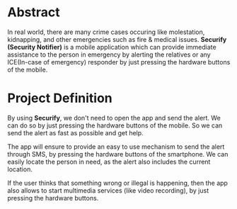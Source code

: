 
# Abstract

In real world, there are many crime cases occuring like molestation, kidnapping, and other emergencies such as fire & medical issues. **Securify (Security Notifier)** is a mobile application which can provide immediate assistance to the person in emergency by alerting the relatives or any ICE(In-case of emergency) responder by just pressing the hardware buttons of the mobile.

# Project Definition

By using **Securify**, we don't need to open the app and send the alert. We can do so by just pressing the hardware buttons of the mobile. So we can send the alert as fast as possible and get help.

The app will ensure to provide an easy to use mechanism to send the alert through SMS, by pressing the hardware buttons of the smartphone. We can easily locate the person in need, as the alert also includes the current location.

If the user thinks that something wrong or illegal is happening, then the app also allows to start multimedia services (like video recording), by just pressing the hardware buttons.  
